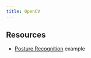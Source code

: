 ```yaml
---
title: OpenCV
---
```


## Resources

- [Posture Recognition](https://github.com/miekki-jerry/posture_recognition/) example
